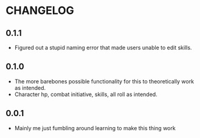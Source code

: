 # CHANGELOG

## 0.1.1
- Figured out a stupid naming error that made users unable to edit skills.

## 0.1.0
- The more barebones possible functionality for this to theoretically work as intended.
- Character hp, combat initiative, skills, all roll as intended.

## 0.0.1

- Mainly me just fumbling around learning to make this thing work
